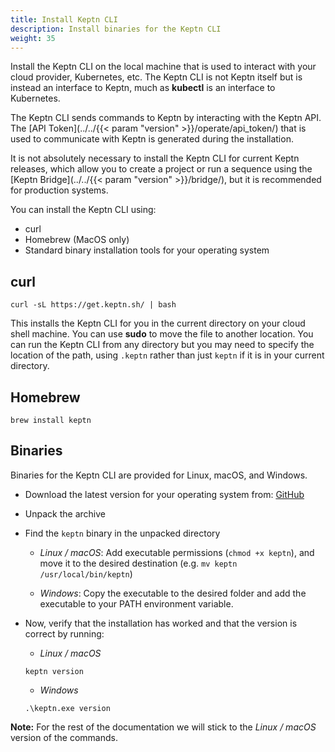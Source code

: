 ```yaml
---
title: Install Keptn CLI
description: Install binaries for the Keptn CLI
weight: 35
---
```


Install the Keptn CLI on the local machine
that is used to interact with your cloud provider, Kubernetes, etc.
The Keptn CLI is not Keptn itself
but is instead an interface to Keptn,
much as **kubectl** is an interface to Kubernetes.

The Keptn CLI sends commands to Keptn by interacting with the Keptn API.
The [API Token](../../{{< param "version" >}}/operate/api_token/)
that is used to communicate with Keptn is generated during the installation.

It is not absolutely necessary to install the Keptn CLI for current Keptn releases,
which allow you to create a project or run a sequence using the [Keptn Bridge](../../{{< param "version" >}}/bridge/),
but it is recommended for production systems.

You can install the Keptn CLI using:

* curl
* Homebrew (MacOS only)
* Standard binary installation tools for your operating system

## curl

```
curl -sL https://get.keptn.sh/ | bash
```

This installs the Keptn CLI for you in the current directory on your cloud shell machine.
You can use **sudo** to move the file to another location.
You can run the Keptn CLI from any directory
but you may need to specify the location of the path,
using `.keptn` rather than just `keptn` if it is in your current directory.

## Homebrew

```
brew install keptn
```

## Binaries

Binaries for the Keptn CLI are provided for Linux, macOS, and Windows.

- Download the latest version for your operating system from: [GitHub](https://github.com/keptn/keptn/releases)
- Unpack the archive
- Find the `keptn` binary in the unpacked directory

  - *Linux / macOS*: Add executable permissions (``chmod +x keptn``), and move it to the desired destination (e.g. `mv keptn /usr/local/bin/keptn`)

  - *Windows*: Copy the executable to the desired folder and add the executable to your PATH environment variable.

- Now, verify that the installation has worked and that the version is correct by running:
    - *Linux / macOS*

    ```console
    keptn version
    ```

    - *Windows*

    ```console
    .\keptn.exe version
    ```

**Note:** For the rest of the documentation we will stick to the *Linux / macOS* version of the commands.


